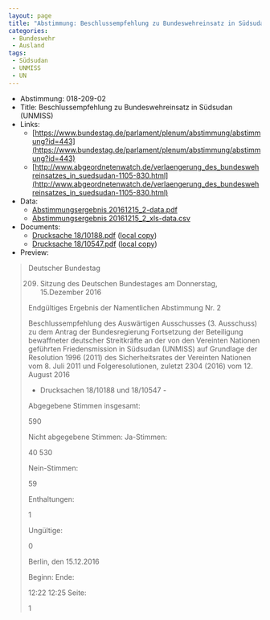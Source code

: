```yaml
---
layout: page
title: "Abstimmung: Beschlussempfehlung zu Bundeswehreinsatz in Südsudan (UNMISS)"
categories:
 - Bundeswehr
 - Ausland
tags:
 - Südsudan
 - UNMISS
 - UN
---
```


* Abstimmung: 018-209-02
* Title: Beschlussempfehlung zu Bundeswehreinsatz in Südsudan (UNMISS)
* Links: 
    * [https://www.bundestag.de/parlament/plenum/abstimmung/abstimmung?id=443](https://www.bundestag.de/parlament/plenum/abstimmung/abstimmung?id=443)
    * [http://www.abgeordnetenwatch.de/verlaengerung_des_bundeswehreinsatzes_in_suedsudan-1105-830.html](http://www.abgeordnetenwatch.de/verlaengerung_des_bundeswehreinsatzes_in_suedsudan-1105-830.html)
* Data: 
    * [Abstimmungsergebnis 20161215_2-data.pdf](/res/abstimmungsliste/20161215_2-data.pdf)
    * [Abstimmungsergebnis 20161215_2_xls-data.csv](/res/abstimmungsliste/analyses/20161215_2_xls-data.csv)
* Documents: 
    * [Drucksache 18/10188.pdf](http://dip21.bundestag.de/dip21/btd/18/101/1810188.pdf) ([local copy](/res/abstimmungsdaten/018-209-02/1810188.pdf))
    * [Drucksache 18/10547.pdf](http://dip21.bundestag.de/dip21/btd/18/105/1810547.pdf) ([local copy](/res/abstimmungsdaten/018-209-02/1810547.pdf))
* Preview: 
> Deutscher Bundestag
> 
> 209. Sitzung des Deutschen Bundestages
> am Donnerstag, 15.Dezember 2016
> 
> Endgültiges Ergebnis der Namentlichen Abstimmung Nr. 2
> 
> Beschlussempfehlung des Auswärtigen Ausschusses (3. Ausschuss) zu dem Antrag der
> Bundesregierung
> Fortsetzung der Beteiligung bewaffneter deutscher Streitkräfte an der von den Vereinten
> Nationen geführten Friedensmission in Südsudan (UNMISS) auf Grundlage der Resolution
> 1996 (2011) des Sicherheitsrates der Vereinten Nationen vom 8. Juli 2011 und
> Folgeresolutionen, zuletzt 2304 (2016) vom 12. August 2016
> - Drucksachen 18/10188 und 18/10547 -
> 
> Abgegebene Stimmen insgesamt:
> 
> 590
> 
> Nicht abgegebene Stimmen:
> Ja-Stimmen:
> 
> 40
> 530
> 
> Nein-Stimmen:
> 
> 59
> 
> Enthaltungen:
> 
> 1
> 
> Ungültige:
> 
> 0
> 
> Berlin, den 15.12.2016
> 
> Beginn:
> Ende:
> 
> 12:22
> 12:25
> Seite:
> 
> 1
> 
> 
